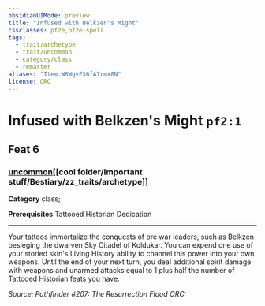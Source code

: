 ```yaml
---
obsidianUIMode: preview
title: "Infused with Belkzen's Might"
cssclasses: pf2e,pf2e-spell
tags:
  - trait/archetype
  - trait/uncommon
  - category/class
  - remaster
aliases: "Item.W8WgvF36fA7rmx8N"
license: ORC
---
```

# Infused with Belkzen's Might `pf2:1`
## Feat 6
### [uncommon](cool%20folder/Important%20stuff/Bestiary/zz_traits/uncommon.md "Uncommon Rarity Trait")[[cool folder/Important stuff/Bestiary/zz_traits/archetype]]

**Category** class; 



**Prerequisites** Tattooed Historian Dedication
* * *
Your tattoos immortalize the conquests of orc war leaders, such as Belkzen besieging the dwarven Sky Citadel of Koldukar. You can expend one use of your storied skin's Living History ability to channel this power into your own weapons. Until the end of your next turn, you deal additional spirit damage with weapons and unarmed attacks equal to 1 plus half the number of Tattooed Historian feats you have.

*Source: Pathfinder #207: The Resurrection Flood*
*ORC*